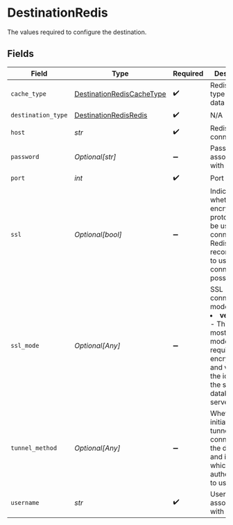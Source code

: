 # DestinationRedis

The values required to configure the destination.


## Fields

| Field                                                                                                                                                             | Type                                                                                                                                                              | Required                                                                                                                                                          | Description                                                                                                                                                       | Example                                                                                                                                                           |
| ----------------------------------------------------------------------------------------------------------------------------------------------------------------- | ----------------------------------------------------------------------------------------------------------------------------------------------------------------- | ----------------------------------------------------------------------------------------------------------------------------------------------------------------- | ----------------------------------------------------------------------------------------------------------------------------------------------------------------- | ----------------------------------------------------------------------------------------------------------------------------------------------------------------- |
| `cache_type`                                                                                                                                                      | [DestinationRedisCacheType](../../models/shared/destinationrediscachetype.md)                                                                                     | :heavy_check_mark:                                                                                                                                                | Redis cache type to store data in.                                                                                                                                |                                                                                                                                                                   |
| `destination_type`                                                                                                                                                | [DestinationRedisRedis](../../models/shared/destinationredisredis.md)                                                                                             | :heavy_check_mark:                                                                                                                                                | N/A                                                                                                                                                               |                                                                                                                                                                   |
| `host`                                                                                                                                                            | *str*                                                                                                                                                             | :heavy_check_mark:                                                                                                                                                | Redis host to connect to.                                                                                                                                         | localhost,127.0.0.1                                                                                                                                               |
| `password`                                                                                                                                                        | *Optional[str]*                                                                                                                                                   | :heavy_minus_sign:                                                                                                                                                | Password associated with Redis.                                                                                                                                   |                                                                                                                                                                   |
| `port`                                                                                                                                                            | *int*                                                                                                                                                             | :heavy_check_mark:                                                                                                                                                | Port of Redis.                                                                                                                                                    |                                                                                                                                                                   |
| `ssl`                                                                                                                                                             | *Optional[bool]*                                                                                                                                                  | :heavy_minus_sign:                                                                                                                                                | Indicates whether SSL encryption protocol will be used to connect to Redis. It is recommended to use SSL connection if possible.                                  |                                                                                                                                                                   |
| `ssl_mode`                                                                                                                                                        | *Optional[Any]*                                                                                                                                                   | :heavy_minus_sign:                                                                                                                                                | SSL connection modes. <br/>  <li><b>verify-full</b> - This is the most secure mode. Always require encryption and verifies the identity of the source database server |                                                                                                                                                                   |
| `tunnel_method`                                                                                                                                                   | *Optional[Any]*                                                                                                                                                   | :heavy_minus_sign:                                                                                                                                                | Whether to initiate an SSH tunnel before connecting to the database, and if so, which kind of authentication to use.                                              |                                                                                                                                                                   |
| `username`                                                                                                                                                        | *str*                                                                                                                                                             | :heavy_check_mark:                                                                                                                                                | Username associated with Redis.                                                                                                                                   |                                                                                                                                                                   |